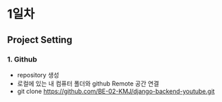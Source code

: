 # 1일차
## Project Setting
### 1. Github
- repository 생성
- 로컬에 있는 내 컴퓨터 폴더와 github Remote 공간 연결
- git clone https://github.com/BE-02-KMJ/django-backend-youtube.git

